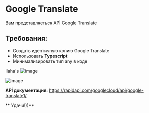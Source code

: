 # Google Translate

Вам представляеться APİ Google Translate 

## Требования:
- Создать идентичную копию Google Translate 
- Использовать **Typescript**
- Минимализировать тип any в коде

Ilaha's
![image](https://user-images.githubusercontent.com/55394442/203305796-e1ec2bd9-01bc-49e5-9377-360d8acf5af8.png)


![image](https://user-images.githubusercontent.com/55394442/203305845-8a6f33e2-48a5-48b6-86cb-55caeb1b9aa8.png)

**APİ документация:** https://rapidapi.com/googlecloud/api/google-translate1/


**
Удачи!))**
